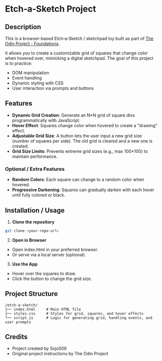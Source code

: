 # Etch‑a‑Sketch Project

## Description

This is a browser-based Etch‑a‑Sketch / sketchpad toy built as part of [The Odin Project - Foundations](https://www.theodinproject.com/lessons/foundations-etch-a-sketch).

It allows you to create a customizable grid of squares that change color when hovered over, mimicking a digital sketchpad. The goal of this project is to practice:

- DOM manipulation  
- Event handling  
- Dynamic styling with CSS  
- User interaction via prompts and buttons  

## Features

- **Dynamic Grid Creation**: Generate an N×N grid of square divs programmatically with JavaScript.  
- **Hover Effect**: Squares change color when hovered to create a "drawing" effect.  
- **Adjustable Grid Size**: A button lets the user input a new grid size (number of squares per side). The old grid is cleared and a new one is created.  
- **Grid Size Limits**: Prevents extreme grid sizes (e.g., max 100×100) to maintain performance.  

### Optional / Extra Features

- **Random Colors**: Each square can change to a random color when hovered.  
- **Progressive Darkening**: Squares can gradually darken with each hover until fully colored or black.  

## Installation / Usage

1. **Clone the repository**  
```bash
git clone <your-repo-url>
```

2. **Open in Browser**

- Open index.html in your preferred browser.
- Or serve via a local server (optional).

3. **Use the App**

- Hover over the squares to draw.
- Click the button to change the grid size.

## Project Structure

```
/etch-a-sketch/
├── index.html     # Main HTML file
├── styles.css     # Styles for grid, squares, and hover effects
└── script.js      # Logic for generating grid, handling events, and user prompts
```

## Credits

- Project created by Sojo506
- Original project instructions by The Odin Project